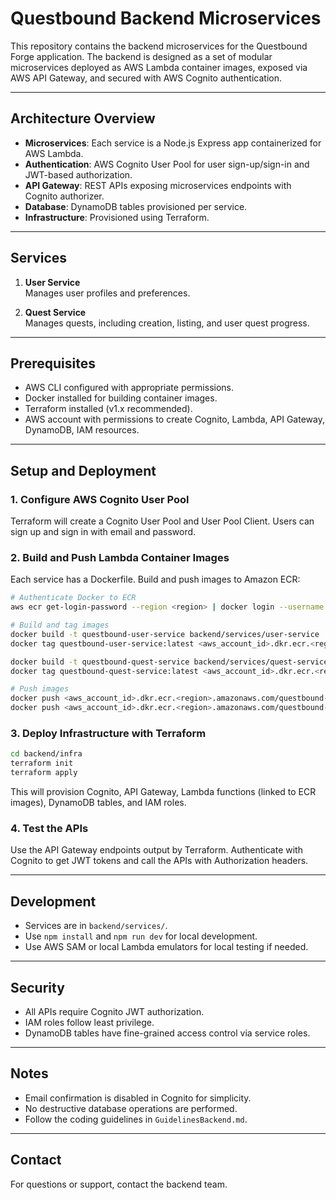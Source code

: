 # Questbound Backend Microservices

This repository contains the backend microservices for the Questbound Forge application. The backend is designed as a set of modular microservices deployed as AWS Lambda container images, exposed via AWS API Gateway, and secured with AWS Cognito authentication.

---

## Architecture Overview

- **Microservices**: Each service is a Node.js Express app containerized for AWS Lambda.
- **Authentication**: AWS Cognito User Pool for user sign-up/sign-in and JWT-based authorization.
- **API Gateway**: REST APIs exposing microservices endpoints with Cognito authorizer.
- **Database**: DynamoDB tables provisioned per service.
- **Infrastructure**: Provisioned using Terraform.

---

## Services

1. **User Service**  
   Manages user profiles and preferences.

2. **Quest Service**  
   Manages quests, including creation, listing, and user quest progress.

---

## Prerequisites

- AWS CLI configured with appropriate permissions.
- Docker installed for building container images.
- Terraform installed (v1.x recommended).
- AWS account with permissions to create Cognito, Lambda, API Gateway, DynamoDB, IAM resources.

---

## Setup and Deployment

### 1. Configure AWS Cognito User Pool

Terraform will create a Cognito User Pool and User Pool Client. Users can sign up and sign in with email and password.

### 2. Build and Push Lambda Container Images

Each service has a Dockerfile. Build and push images to Amazon ECR:

```bash
# Authenticate Docker to ECR
aws ecr get-login-password --region <region> | docker login --username AWS --password-stdin <aws_account_id>.dkr.ecr.<region>.amazonaws.com

# Build and tag images
docker build -t questbound-user-service backend/services/user-service
docker tag questbound-user-service:latest <aws_account_id>.dkr.ecr.<region>.amazonaws.com/questbound-user-service:latest

docker build -t questbound-quest-service backend/services/quest-service
docker tag questbound-quest-service:latest <aws_account_id>.dkr.ecr.<region>.amazonaws.com/questbound-quest-service:latest

# Push images
docker push <aws_account_id>.dkr.ecr.<region>.amazonaws.com/questbound-user-service:latest
docker push <aws_account_id>.dkr.ecr.<region>.amazonaws.com/questbound-quest-service:latest
```

### 3. Deploy Infrastructure with Terraform

```bash
cd backend/infra
terraform init
terraform apply
```

This will provision Cognito, API Gateway, Lambda functions (linked to ECR images), DynamoDB tables, and IAM roles.

### 4. Test the APIs

Use the API Gateway endpoints output by Terraform. Authenticate with Cognito to get JWT tokens and call the APIs with Authorization headers.

---

## Development

- Services are in `backend/services/`.
- Use `npm install` and `npm run dev` for local development.
- Use AWS SAM or local Lambda emulators for local testing if needed.

---

## Security

- All APIs require Cognito JWT authorization.
- IAM roles follow least privilege.
- DynamoDB tables have fine-grained access control via service roles.

---

## Notes

- Email confirmation is disabled in Cognito for simplicity.
- No destructive database operations are performed.
- Follow the coding guidelines in `GuidelinesBackend.md`.

---

## Contact

For questions or support, contact the backend team.
